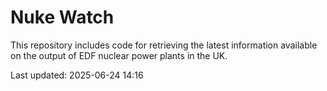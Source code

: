 # Nuke Watch

This repository includes code for retrieving the latest information available on the output of EDF nuclear power plants in the UK.

Last updated: 2025-06-24 14:16